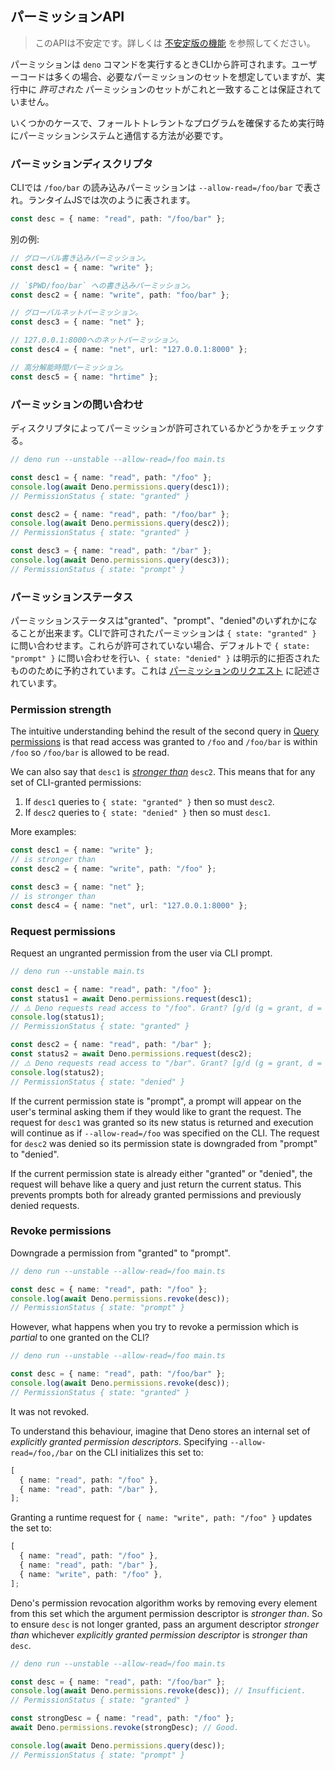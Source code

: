 <!-- ## Permission APIs -->
## パーミッションAPI

<!--
> This API is unstable. Learn more about
> [unstable features](../runtime/stability.md).
-->
> このAPIは不安定です。詳しくは [不安定版の機能](../runtime/stability.md) を参照してください。

<!--
Permissions are granted from the CLI when running the `deno` command. User code
will often assume its own set of required permissions, but there is no guarantee
during execution that the set of _granted_ permissions will align with this.
-->
パーミッションは `deno` コマンドを実行するときCLIから許可されます。ユーザーコードは多くの場合、必要なパーミッションのセットを想定していますが、実行中に _許可された_ パーミッションのセットがこれと一致することは保証されていません。

<!--
In some cases, ensuring a fault-tolerant program requires a way to interact with
the permission system at runtime.
-->
いくつかのケースで、フォールトトレラントなプログラムを確保するため実行時にパーミッションシステムと通信する方法が必要です。

<!-- ### Permission descriptors -->
### パーミッションディスクリプタ

<!--
On the CLI, read permission for `/foo/bar` is represented as
`--allow-read=/foo/bar`. In runtime JS, it is represented as the following:
-->
CLIでは `/foo/bar` の読み込みパーミッションは `--allow-read=/foo/bar` で表され。ランタイムJSでは次のように表されます。

```ts
const desc = { name: "read", path: "/foo/bar" };
```

<!-- Other examples: -->
別の例:

<!--
```ts
// Global write permission.
const desc1 = { name: "write" };

// Write permission to `$PWD/foo/bar`.
const desc2 = { name: "write", path: "foo/bar" };

// Global net permission.
const desc3 = { name: "net" };

// Net permission to 127.0.0.1:8000.
const desc4 = { name: "net", url: "127.0.0.1:8000" };

// High-resolution time permission.
const desc5 = { name: "hrtime" };
```
-->
```ts
// グローバル書き込みパーミッション。
const desc1 = { name: "write" };

// `$PWD/foo/bar` への書き込みパーミッション。
const desc2 = { name: "write", path: "foo/bar" };

// グローバルネットパーミッション。
const desc3 = { name: "net" };

// 127.0.0.1:8000へのネットパーミッション。
const desc4 = { name: "net", url: "127.0.0.1:8000" };

// 高分解能時間パーミッション。
const desc5 = { name: "hrtime" };
```

<!-- ### Query permissions -->
### パーミッションの問い合わせ

<!-- Check, by descriptor, if a permission is granted or not. -->
ディスクリプタによってパーミッションが許可されているかどうかをチェックする。

```ts
// deno run --unstable --allow-read=/foo main.ts

const desc1 = { name: "read", path: "/foo" };
console.log(await Deno.permissions.query(desc1));
// PermissionStatus { state: "granted" }

const desc2 = { name: "read", path: "/foo/bar" };
console.log(await Deno.permissions.query(desc2));
// PermissionStatus { state: "granted" }

const desc3 = { name: "read", path: "/bar" };
console.log(await Deno.permissions.query(desc3));
// PermissionStatus { state: "prompt" }
```

<!-- ### Permission states -->
### パーミッションステータス

<!--
A permission state can be either "granted", "prompt" or "denied". Permissions
which have been granted from the CLI will query to `{ state: "granted" }`. Those
which have not been granted query to `{ state: "prompt" }` by default, while
`{ state: "denied" }` reserved for those which have been explicitly refused.
This will come up in [Request permissions](#request-permissions).
-->
パーミッションステータスは"granted"、"prompt"、"denied"のいずれかになることが出来ます。CLIで許可されたパーミッションは `{ state: "granted" }` に問い合わせます。これらが許可されていない場合、デフォルトで `{ state: "prompt" }` に問い合わせを行い、`{ state: "denied" }` は明示的に拒否されたもののために予約されています。これは [パーミッションのリクエスト](#request-permissions) に記述されています。

### Permission strength

The intuitive understanding behind the result of the second query in
[Query permissions](#query-permissions) is that read access was granted to
`/foo` and `/foo/bar` is within `/foo` so `/foo/bar` is allowed to be read.

We can also say that `desc1` is
_[stronger than](https://www.w3.org/TR/permissions/#ref-for-permissiondescriptor-stronger-than)_
`desc2`. This means that for any set of CLI-granted permissions:

1. If `desc1` queries to `{ state: "granted" }` then so must `desc2`.
2. If `desc2` queries to `{ state: "denied" }` then so must `desc1`.

More examples:

```ts
const desc1 = { name: "write" };
// is stronger than
const desc2 = { name: "write", path: "/foo" };

const desc3 = { name: "net" };
// is stronger than
const desc4 = { name: "net", url: "127.0.0.1:8000" };
```

### Request permissions

Request an ungranted permission from the user via CLI prompt.

```ts
// deno run --unstable main.ts

const desc1 = { name: "read", path: "/foo" };
const status1 = await Deno.permissions.request(desc1);
// ⚠️ Deno requests read access to "/foo". Grant? [g/d (g = grant, d = deny)] g
console.log(status1);
// PermissionStatus { state: "granted" }

const desc2 = { name: "read", path: "/bar" };
const status2 = await Deno.permissions.request(desc2);
// ⚠️ Deno requests read access to "/bar". Grant? [g/d (g = grant, d = deny)] d
console.log(status2);
// PermissionStatus { state: "denied" }
```

If the current permission state is "prompt", a prompt will appear on the user's
terminal asking them if they would like to grant the request. The request for
`desc1` was granted so its new status is returned and execution will continue as
if `--allow-read=/foo` was specified on the CLI. The request for `desc2` was
denied so its permission state is downgraded from "prompt" to "denied".

If the current permission state is already either "granted" or "denied", the
request will behave like a query and just return the current status. This
prevents prompts both for already granted permissions and previously denied
requests.

### Revoke permissions

Downgrade a permission from "granted" to "prompt".

```ts
// deno run --unstable --allow-read=/foo main.ts

const desc = { name: "read", path: "/foo" };
console.log(await Deno.permissions.revoke(desc));
// PermissionStatus { state: "prompt" }
```

However, what happens when you try to revoke a permission which is _partial_ to
one granted on the CLI?

```ts
// deno run --unstable --allow-read=/foo main.ts

const desc = { name: "read", path: "/foo/bar" };
console.log(await Deno.permissions.revoke(desc));
// PermissionStatus { state: "granted" }
```

It was not revoked.

To understand this behaviour, imagine that Deno stores an internal set of
_explicitly granted permission descriptors_. Specifying `--allow-read=/foo,/bar`
on the CLI initializes this set to:

```ts
[
  { name: "read", path: "/foo" },
  { name: "read", path: "/bar" },
];
```

Granting a runtime request for `{ name: "write", path: "/foo" }` updates the set
to:

```ts
[
  { name: "read", path: "/foo" },
  { name: "read", path: "/bar" },
  { name: "write", path: "/foo" },
];
```

Deno's permission revocation algorithm works by removing every element from this
set which the argument permission descriptor is _stronger than_. So to ensure
`desc` is not longer granted, pass an argument descriptor _stronger than_
whichever _explicitly granted permission descriptor_ is _stronger than_ `desc`.

```ts
// deno run --unstable --allow-read=/foo main.ts

const desc = { name: "read", path: "/foo/bar" };
console.log(await Deno.permissions.revoke(desc)); // Insufficient.
// PermissionStatus { state: "granted" }

const strongDesc = { name: "read", path: "/foo" };
await Deno.permissions.revoke(strongDesc); // Good.

console.log(await Deno.permissions.query(desc));
// PermissionStatus { state: "prompt" }
```